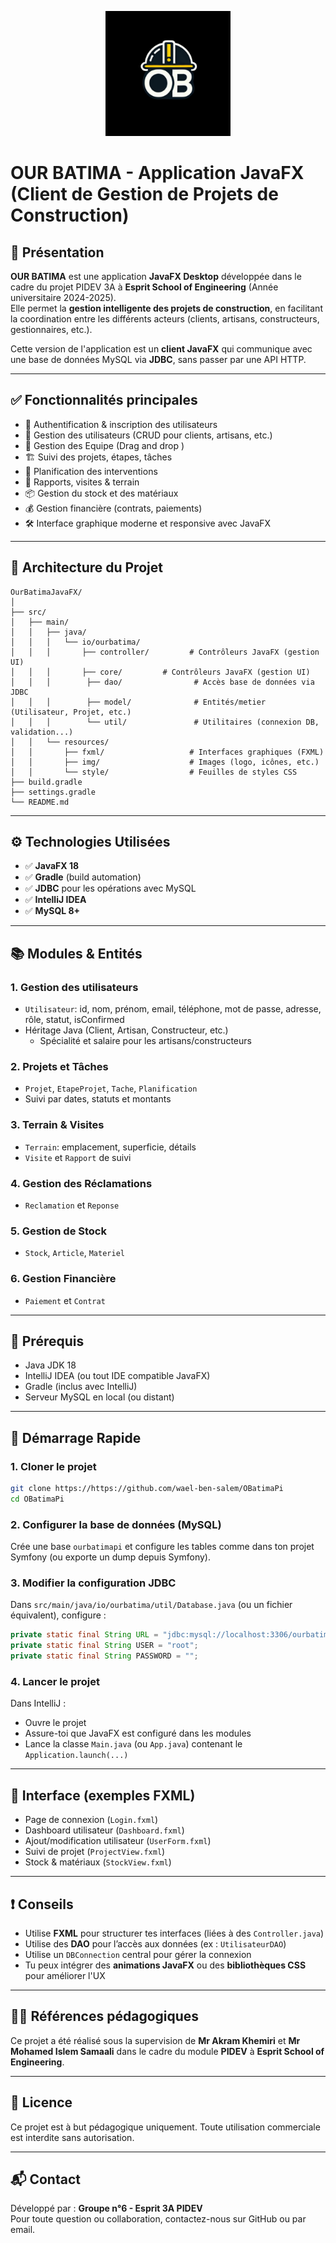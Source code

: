 
<p align="center">
  <img src="logoOur.png" alt="OUR BATIMA Logo" width="200"/>
</p>

# OUR BATIMA - Application JavaFX (Client de Gestion de Projets de Construction)

## 🎯 Présentation

**OUR BATIMA** est une application **JavaFX Desktop** développée dans le cadre du projet PIDEV 3A à **Esprit School of Engineering** (Année universitaire 2024-2025).  
Elle permet la **gestion intelligente des projets de construction**, en facilitant la coordination entre les différents acteurs (clients, artisans, constructeurs, gestionnaires, etc.).

Cette version de l'application est un **client JavaFX** qui communique avec une base de données MySQL via **JDBC**, sans passer par une API HTTP.

---

## ✅ Fonctionnalités principales

- 🔐 Authentification & inscription des utilisateurs
- 👤 Gestion des utilisateurs (CRUD pour clients, artisans, etc.)
- 👤 Gestion des Equipe (Drag and drop )
- 🏗️ Suivi des projets, étapes, tâches
- 📆 Planification des interventions
- 📄 Rapports, visites & terrain
- 📦 Gestion du stock et des matériaux
- 💰 Gestion financière (contrats, paiements)
- 🛠️ Interface graphique moderne et responsive avec JavaFX

---

## 🧱 Architecture du Projet

```
OurBatimaJavaFX/
│
├── src/
│   ├── main/
│   │   ├── java/
│   │   │   └── io/ourbatima/
│   │   │       ├── controller/         # Contrôleurs JavaFX (gestion UI)
│   │   │       ├── core/         # Contrôleurs JavaFX (gestion UI)
│   │   │        ├── dao/                # Accès base de données via JDBC
│   │   │        ├── model/              # Entités/metier (Utilisateur, Projet, etc.)
│   │   │        └── util/               # Utilitaires (connexion DB, validation...)
│   │   └── resources/
│   │       ├── fxml/                   # Interfaces graphiques (FXML)
│   │       ├── img/                    # Images (logo, icônes, etc.)
│   │       └── style/                  # Feuilles de styles CSS
├── build.gradle
├── settings.gradle
└── README.md
```

---

## ⚙️ Technologies Utilisées

- ✅ **JavaFX 18**
- ✅ **Gradle** (build automation)
- ✅ **JDBC** pour les opérations avec MySQL
- ✅ **IntelliJ IDEA**
- ✅ **MySQL 8+**
---

## 📚 Modules & Entités

### 1. Gestion des utilisateurs
- `Utilisateur`: id, nom, prénom, email, téléphone, mot de passe, adresse, rôle, statut, isConfirmed
- Héritage Java (Client, Artisan, Constructeur, etc.)
    - Spécialité et salaire pour les artisans/constructeurs

### 2. Projets et Tâches
- `Projet`, `EtapeProjet`, `Tache`, `Planification`
- Suivi par dates, statuts et montants

### 3. Terrain & Visites
- `Terrain`: emplacement, superficie, détails
- `Visite` et `Rapport` de suivi

### 4. Gestion des Réclamations
- `Reclamation` et `Reponse`

### 5. Gestion de Stock
- `Stock`, `Article`, `Materiel`

### 6. Gestion Financière
- `Paiement` et `Contrat`

---

## 🧪 Prérequis

- Java JDK 18
- IntelliJ IDEA (ou tout IDE compatible JavaFX)
- Gradle (inclus avec IntelliJ)
- Serveur MySQL en local (ou distant)

---

## 🚀 Démarrage Rapide

### 1. Cloner le projet
```bash
git clone https://https://github.com/wael-ben-salem/OBatimaPi
cd OBatimaPi
```

### 2. Configurer la base de données (MySQL)

Crée une base `ourbatimapi` et configure les tables comme dans ton projet Symfony (ou exporte un dump depuis Symfony).

### 3. Modifier la configuration JDBC

Dans `src/main/java/io/ourbatima/util/Database.java` (ou un fichier équivalent), configure :
```java
private static final String URL = "jdbc:mysql://localhost:3306/ourbatimapi";
private static final String USER = "root";
private static final String PASSWORD = "";
```

### 4. Lancer le projet

Dans IntelliJ :
- Ouvre le projet
- Assure-toi que JavaFX est configuré dans les modules
- Lance la classe `Main.java` (ou `App.java`) contenant le `Application.launch(...)`

---

## 📸 Interface (exemples FXML)

- Page de connexion (`Login.fxml`)
- Dashboard utilisateur (`Dashboard.fxml`)
- Ajout/modification utilisateur (`UserForm.fxml`)
- Suivi de projet (`ProjectView.fxml`)
- Stock & matériaux (`StockView.fxml`)

---

## ❗ Conseils

- Utilise **FXML** pour structurer tes interfaces (liées à des `Controller.java`)
- Utilise des **DAO** pour l’accès aux données (ex : `UtilisateurDAO`)
- Utilise un `DBConnection` central pour gérer la connexion
- Tu peux intégrer des **animations JavaFX** ou des **bibliothèques CSS** pour améliorer l'UX

---

## 🧑‍🏫 Références pédagogiques

Ce projet a été réalisé sous la supervision de **Mr Akram Khemiri** et **Mr Mohamed Islem Samaali**   dans le cadre du module **PIDEV** à **Esprit School of Engineering**.

---

## 📄 Licence

Ce projet est à but pédagogique uniquement. Toute utilisation commerciale est interdite sans autorisation.

---

## 📬 Contact

Développé par : **Groupe n°6 - Esprit 3A PIDEV**  
Pour toute question ou collaboration, contactez-nous sur GitHub ou par email.
